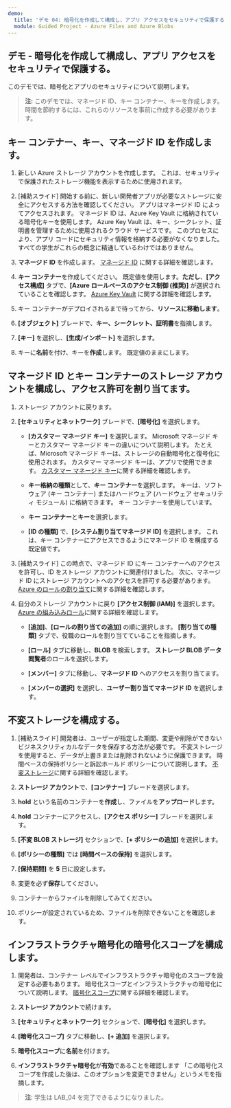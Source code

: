 ```yaml
---
demo:
  title: 'デモ 04: 暗号化を作成して構成し、アプリ アクセスをセキュリティで保護する'
  module: Guided Project - Azure Files and Azure Blobs
--- 
```


## デモ - 暗号化を作成して構成し、アプリ アクセスをセキュリティで保護する。 

このデモでは、暗号化とアプリのセキュリティについて説明します。

> **注:** このデモでは、マネージド ID、キー コンテナー、キーを作成します。 時間を節約するには、これらのリソースを事前に作成する必要があります。 

## キー コンテナー、キー、マネージド ID を作成します。

1. 新しい Azure ストレージ アカウントを作成します。 これは、セキュリティで保護されたストレージ機能を表示するために使用されます。

1. [補助スライド] 開始する前に、新しい開発者アプリが必要なストレージに安全にアクセスする方法を確認してください。 アプリはマネージド ID によってアクセスされます。 マネージド ID は、Azure Key Vault に格納されている暗号化キーを使用します。 Azure Key Vault は、キー、シークレット、証明書を管理するために使用されるクラウド サービスです。 このプロセスにより、アプリ コードにセキュリティ情報を格納する必要がなくなりました。  すべての学生がこれらの概念に精通しているわけではありません。

1. **マネージド ID** を作成します。 [マネージド ID](https://learn.microsoft.com/en-us/azure/active-directory/managed-identities-azure-resources/overview) に関する詳細を確認します。

1. **キー コンテナー**を作成してください。 既定値を使用します。**ただし**、**[アクセス構成]** タブで、**[Azure ロールベースのアクセス制御 (推奨)]** が選択されていることを確認します。 [Azure Key Vault](https://learn.microsoft.com/azure/active-directory/managed-identities-azure-resources/overview) に関する詳細を確認します。

1. キー コンテナーがデプロイされるまで待ってから、**リソースに移動します**。

1. **[オブジェクト]** ブレードで、**キー、シークレット、証明書**を指摘します。

1. **[キー]** を選択し、**[生成/インポート]** を選択します。

1. キーに**名前**を付け、キーを**作成**します。 既定値のままにします。

## マネージド ID とキー コンテナーのストレージ アカウントを構成し、アクセス許可を割り当てます。

1. ストレージ アカウントに戻ります。

1. **[セキュリティとネットワーク]** ブレードで、**[暗号化]** を選択します。

    - **[カスタマー マネージド キー]** を選択します。 Microsoft マネージド キーとカスタマー マネージド キーの違いについて説明します。 たとえば、Microsoft マネージド キーは、ストレージの自動暗号化と復号化に使用されます。 カスタマー マネージド キーは、アプリで使用できます。 [カスタマー マネージド キー](https://learn.microsoft.com/azure/storage/common/customer-managed-keys-overview)に関する詳細を確認します。

    - **キー格納の種類**として、**キー コンテナー**を選択します。 キーは、ソフトウェア (キー コンテナー) またはハードウェア (ハードウェア セキュリティ モジュール) に格納できます。 キー コンテナーを使用しています。

    - **キー コンテナー**と**キー**を選択します。

    - **[ID の種類]** で、**[システム割り当てマネージド ID]** を選択します。 これは、キー コンテナーにアクセスできるようにマネージド ID を構成する既定値です。

1. [補助スライド] この時点で、マネージド ID にキー コンテナーへのアクセスを許可し、ID をストレージ アカウントに関連付けました。 次に、マネージド ID にストレージ アカウントへのアクセスを許可する必要があります。 [Azure のロールの割り当て](https://learn.microsoft.com/azure/role-based-access-control/role-assignments)に関する詳細を確認します。

1. 自分のストレージ アカウントに戻り **[アクセス制御 (IAM)]** を選択します。 [Azure の組み込みロール](https://learn.microsoft.com/azure/role-based-access-control/built-in-roles)に関する詳細を確認します。

    - **[追加]**、**[ロールの割り当ての追加]** の順に選択します。 **[割り当ての種類]** タブで、役職のロールを割り当てていることを指摘します。

    - **[ロール]** タブに移動し、**BLOB** を検索します。 **ストレージ BLOB データ閲覧者**のロールを選択します。

    - **[メンバー]** タブに移動し、**マネージド ID** へのアクセスを割り当てます。

    - **[メンバーの選択]** を選択し、**ユーザー割り当てマネージド ID** を選択します。

## 不変ストレージを構成する。

1. [補助スライド] 開発者は、ユーザーが指定した期間、変更や削除ができないビジネスクリティカルなデータを保存する方法が必要です。 不変ストレージを使用すると、データが上書きまたは削除されないように保護できます。 時間ベースの保持ポリシーと訴訟ホールド ポリシーについて説明します。 [不変ストレージ](https://learn.microsoft.com/azure/storage/blobs/immutable-storage-overview)に関する詳細を確認します。

1. **ストレージ アカウント**で、**[コンテナー]** ブレードを選択します。

1. **hold** という名前のコンテナーを**作成**し、ファイルを**アップロード**します。

1. **hold** コンテナーにアクセスし、**[アクセス ポリシー]** ブレードを選択します。

1. **[不変 BLOB ストレージ]** セクションで、**[+ ポリシーの追加]** を選択します。

1. **[ポリシーの種類]** では **[時間ベースの保持]** を選択します。

1. **[保持期間]** を **5** 日に設定します。

1. 変更を必ず**保存**してください。

1. コンテナーからファイルを削除してみてください。

1. ポリシーが設定されているため、ファイルを削除できないことを確認します。

## インフラストラクチャ暗号化の暗号化スコープを構成します。

1. 開発者は、コンテナー レベルでインフラストラクチャ暗号化のスコープを設定する必要もあります。 暗号化スコープとインフラストラクチャの暗号化について説明します。 [暗号化スコープ](https://learn.microsoft.com/azure/storage/blobs/encryption-scope-overview)に関する詳細を確認します。

1. **ストレージ アカウント**で続けます。

1. **[セキュリティとネットワーク]** セクションで、**[暗号化]** を選択します。

1. **[暗号化スコープ]** タブに移動し、**[+ 追加]** を選択します。

1. **暗号化スコープ**に**名前**を付けます。

1. **インフラストラクチャ暗号化**が**有効**であることを確認します 「この暗号化スコープを作成した後は、このオプションを変更できません」というメモを指摘します。

>**注**: 学生は LAB_04 を完了できるようになりました。 
